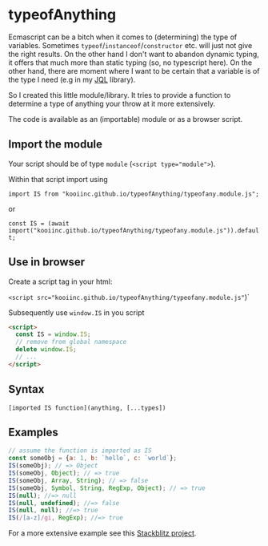 # typeofAnything

Ecmascript can be a bitch when it comes to (determining) the type of variables. Sometimes `typeof`/`instanceof`/`constructor` etc. will 
just not give the right results. On the other hand I don't want to abandon dynamic typing, it offers that much more than static typing 
(so, no typescript here). On the other hand, there are moment where I want to be certain that a variable is of the type I need (e.g in 
my [JQL](https://github.com/KooiInc/JQL) library).

So I created this little module/library. It tries to provide a function to determine a type of anything your throw at it more extensively. 

The code is available as an (importable) module or as a browser script.

## Import the module

Your script should be of type `module` (`<script type="module">`).

Within that script import using

`import IS from "kooiinc.github.io/typeofAnything/typeofany.module.js";`

or 

`const IS = (await import("kooiinc.github.io/typeofAnything/typeofany.module.js")).default;`

## Use in browser

Create a script tag in your html:

`<script src="kooiinc.github.io/typeofAnything/typeofany.module.js"`)</script>`

Subsequently use `window.IS` in you script

```html
<script>
  const IS = window.IS;
  // remove from global namespace
  delete window.IS;
  // ...
</script>
```

## Syntax

`[imported IS function](anything, [...types])`


## Examples

```javascript
// assume the function is imported as IS
const someObj = {a: 1, b: `hello`, c: `world`};
IS(someObj); // => Object
IS(someObj, Object); // => true
IS(someObj, Array, String); // => false
IS(someObj, Symbol, String, RegExp, Object); // => true
IS(null); //=> null
IS(null, undefined); //=> false
IS(null, null); //=> true
IS(/[a-z]/gi, RegExp); //=> true
```

For a more extensive example see this [Stackblitz project](https://stackblitz.com/edit/js-a1ggb3?file=index.js).
